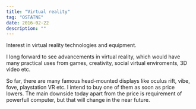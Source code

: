 ```yaml
---
title: "Virtual reality"
tag: "OSTATNE"
date: 2016-02-22
description: ""
---
```


Interest in virtual reality technologies and equipment.

<!--excerpt--> 

I long forward to see advancements in virtual reality, which would have many practical uses from games, creativity, social virtual enviroments, 3D video etc. 

So far, there are many famous head-mounted displays like oculus rift, vibe, fove, playstation VR etc. I intend to buy one of them as soon as price lowers. The main downside today apart from the price is requirement of powerfull computer, but that will change in the near future.
